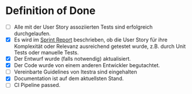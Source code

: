 # Definition of Done

- [ ] Alle mit der User Story assoziierten Tests sind erfolgreich durchgelaufen.
- [x] Es wird im [Sprint Report](./Sprint.Report.md) beschrieben, ob die User Story für ihre Komplexität oder Relevanz ausreichend getestet wurde, z.B. durch Unit Tests oder manuelle Tests.
- [x] Der Entwurf wurde (falls notwendig) aktualisiert.
- [x] Der Code wurde von einem anderen Entwickler begutachtet.
- [ ] Vereinbarte Guidelines von Itestra sind eingehalten 
- [x] Documentation ist auf dem aktuellsten Stand.
- [ ] CI Pipeline passed.
